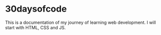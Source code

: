 # 30daysofcode
This is a documentation of my journey of learning web development. I will start with HTML, CSS and JS. 
